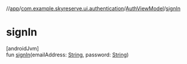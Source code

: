 //[app](../../../index.md)/[com.example.skyreserve.ui.authentication](../index.md)/[AuthViewModel](index.md)/[signIn](sign-in.md)

# signIn

[androidJvm]\
fun [signIn](sign-in.md)(emailAddress: [String](https://kotlinlang.org/api/latest/jvm/stdlib/kotlin/-string/index.html), password: [String](https://kotlinlang.org/api/latest/jvm/stdlib/kotlin/-string/index.html))
